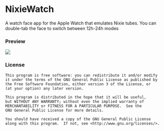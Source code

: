 # NixieWatch
A watch face app for the Apple Watch that emulates Nixie tubes.
You can double-tab the face to switch between 12h-24h modes

### Preview

![](http://i.giphy.com/3o6ZtlmzEDd0CBC7x6.gif)

### License

	This program is free software: you can redistribute it and/or modify
	it under the terms of the GNU General Public License as published by
	the Free Software Foundation, either version 3 of the License, or
	(at your option) any later version.

	This program is distributed in the hope that it will be useful,
	but WITHOUT ANY WARRANTY; without even the implied warranty of
	MERCHANTABILITY or FITNESS FOR A PARTICULAR PURPOSE.  See the
	GNU General Public License for more details.

	You should have received a copy of the GNU General Public License
	along with this program.  If not, see <http://www.gnu.org/licenses/>.
